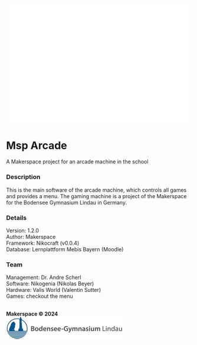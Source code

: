 ![Arcade Logo](resources/images/arcade_logo.png "Arcade Logo")
# Msp Arcade
A Makerspace project for an arcade machine in the school

### Description
This is the main software of the arcade machine, which controls
all games and provides a menu. The gaming machine is a project of the 
Makerspace for the Bodensee Gymnasium Lindau in Germany.

### Details
Version: 1.2.0\
Author: Makerspace\
Framework: Nikocraft (v0.0.4)\
Database: Lernplattform Mebis Bayern (Moodle)

### Team
Management: Dr. Andre Scherl\
Software: Nikogenia (Nikolas Beyer)\
Hardware: Valis World (Valentin Sutter)\
Games: checkout the menu

\
**Makerspace © 2024**\
![Bogy Logo](resources/images/bogy_logo.jpg "Bogy Logo")
